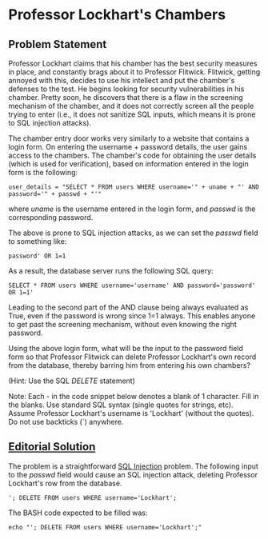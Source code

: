 # Professor Lockhart's Chambers

## Problem Statement

Professor Lockhart claims that his chamber has the best security measures in place, and constantly brags about it to Professor Flitwick. Flitwick, getting annoyed with this, decides to use his intellect and put the chamber's defenses to the test. He begins looking for security vulnerabilities in his chamber. Pretty soon, he discovers that there is a flaw in the screening mechanism of the chamber, and it does not correctly screen all the people trying to enter (i.e., it does not sanitize SQL inputs, which means it is prone to SQL injection attacks).

The chamber entry door works very similarly to a website that contains a login form. On entering the username + password details, the user gains access to the chambers. The chamber's code for obtaining the user details (which is used for verification), based on information entered in the login form is the following:

```user_details = "SELECT * FROM users WHERE username='" + uname + "' AND password='" + passwd + "'"```

where _uname_ is the username entered in the login form, and _passwd_ is the corresponding password.

The above is prone to SQL injection attacks, as we can set the _passwd_ field to something like:

```password' OR 1=1```

As a result, the database server runs the following SQL query:

```SELECT * FROM users WHERE username='username' AND password='password' OR 1=1'```

Leading to the second part of the AND clause being always evaluated as True, even if the password is wrong since 1=1 always. This enables anyone to get past the screening mechanism, without even knowing the right password.

Using the above login form, what will be the input to the password field form so that Professor Flitwick can delete Professor Lockhart's own record from the database, thereby barring him from entering his own chambers?

(Hint: Use the SQL _DELETE_ statement)

Note: Each - in the code snippet below denotes a blank of 1 character. Fill in the blanks. Use standard SQL syntax (single quotes for strings, etc). Assume Professor Lockhart's username is 'Lockhart' (without the quotes). Do not use backticks (`) anywhere.

## [Editorial Solution](Algorithms/template/answer-template.md)

The problem is a straightforward [SQL Injection](https://owasp.org/www-community/attacks/SQL_Injection) problem. The following input to the _passwd_ field would cause an SQL injection attack, deleting Professor Lockhart's row from the database.

```'; DELETE FROM users WHERE username='Lockhart';```

The BASH code expected to be filled was:

```echo "'; DELETE FROM users WHERE username='Lockhart';"```